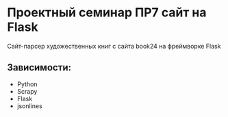 # Проектный семинар ПР7 сайт на Flask

Сайт-парсер художественных книг с сайта book24 на фреймворке Flask

## Зависимости:
  + Python
  + Scrapy
  + Flask
  + jsonlines

